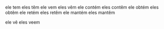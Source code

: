 ele tem	eles têm
ele vem	eles vêm
ele contém	eles contêm
ele obtém	eles obtêm
ele retém	eles retêm
ele mantém eles mantêm

ele vê eles veem